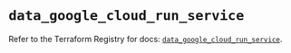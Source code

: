 # `data_google_cloud_run_service`

Refer to the Terraform Registry for docs: [`data_google_cloud_run_service`](https://registry.terraform.io/providers/hashicorp/google/5.35.0/docs/data-sources/cloud_run_service).
